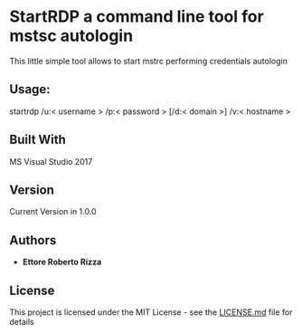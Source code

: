 # StartRDP a command line tool for mstsc autologin

This little simple tool allows to start mstrc performing credentials autologin

## Usage:

startrdp /u:< username > /p:< password > [/d:< domain >] /v:< hostname >

## Built With

MS Visual Studio 2017

## Version

Current Version in 1.0.0 

## Authors

* **Ettore Roberto Rizza** 

## License

This project is licensed under the MIT License - see the [LICENSE.md](LICENSE.md) file for details

